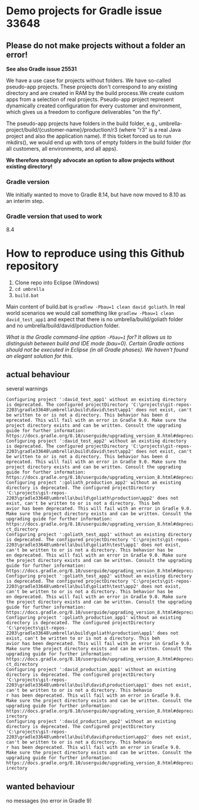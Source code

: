 # Demo projects for Gradle issue 33648

## Please do not make projects without a folder an error!

**See also Gradle issue 25531**

We have a use case for projects without folders. We have so-called pseudo-app projects. These projects don't correspond to any existing
directory and are created in RAM by the build process.We create custom apps from a selection of real projects. Pseudo-app project represent
dynamically created configuration for every customer and environment, which gives us a freedom to configure deliverables "on the fly".

The pseudo-app projects have folders in the build folder, e.g., umbrella-project/build/{customer-name}/production/r3 (where "r3" is a
real Java project and also the application name). If this ticket forced us to run mkdirs(), we would end up with tons of empty folders
in the build folder (for all customers, all environments, and all apps).

**We therefore strongly advocate an option to allow projects without existing directory!**

### Gradle version
We initially wanted to move to Gradle 8.14, but have now moved to 8.10 as an interim step.

### Gradle version that used to work
8.4

# How to reproduce using this Github repository

1. Clone repo into Eclipse (Windows)
2. `cd umbrella`
3. `build.bat`

Main content of build.bat is `gradlew -Pbau=1 clean david goliath`.
In real world scenarios we would call something like `gradlew -Pbau=1 clean david_test_app1` and expect that there is no umbrella/build/goliath folder and no umbrella/build/david/production folder.

*What is the Gradle command-line option `-Pbau=1` for? It allows us to distinguish between build and IDE mode (bau=0). Certain Gradle actions should not be executed in Eclipse (in all Gradle phases). We haven't found an elegant solution for this.*

## actual behaviour
several warnings
```
Configuring project ':david_test_app1' without an existing directory is deprecated. The configured projectDirectory 'C:\projects\git-repos-2203\gradle33648\umbrella\build\david\test\app1' does not exist, can't be written to or is not a directory. This behavior has been d
eprecated. This will fail with an error in Gradle 9.0. Make sure the project directory exists and can be written. Consult the upgrading guide for further information: https://docs.gradle.org/8.10/userguide/upgrading_version_8.html#deprecated_missing_project_directory    
Configuring project ':david_test_app2' without an existing directory is deprecated. The configured projectDirectory 'C:\projects\git-repos-2203\gradle33648\umbrella\build\david\test\app2' does not exist, can't be written to or is not a directory. This behavior has been d
eprecated. This will fail with an error in Gradle 9.0. Make sure the project directory exists and can be written. Consult the upgrading guide for further information: https://docs.gradle.org/8.10/userguide/upgrading_version_8.html#deprecated_missing_project_directory    
Configuring project ':goliath_production_app2' without an existing directory is deprecated. The configured projectDirectory 'C:\projects\git-repos-2203\gradle33648\umbrella\build\goliath\production\app2' does not exist, can't be written to or is not a directory. This beh
avior has been deprecated. This will fail with an error in Gradle 9.0. Make sure the project directory exists and can be written. Consult the upgrading guide for further information: https://docs.gradle.org/8.10/userguide/upgrading_version_8.html#deprecated_missing_proje
ct_directory
Configuring project ':goliath_test_app1' without an existing directory is deprecated. The configured projectDirectory 'C:\projects\git-repos-2203\gradle33648\umbrella\build\goliath\test\app1' does not exist, can't be written to or is not a directory. This behavior has be
en deprecated. This will fail with an error in Gradle 9.0. Make sure the project directory exists and can be written. Consult the upgrading guide for further information: https://docs.gradle.org/8.10/userguide/upgrading_version_8.html#deprecated_missing_project_directory
Configuring project ':goliath_test_app2' without an existing directory is deprecated. The configured projectDirectory 'C:\projects\git-repos-2203\gradle33648\umbrella\build\goliath\test\app2' does not exist, can't be written to or is not a directory. This behavior has be
en deprecated. This will fail with an error in Gradle 9.0. Make sure the project directory exists and can be written. Consult the upgrading guide for further information: https://docs.gradle.org/8.10/userguide/upgrading_version_8.html#deprecated_missing_project_directory
Configuring project ':goliath_production_app1' without an existing directory is deprecated. The configured projectDirectory 'C:\projects\git-repos-2203\gradle33648\umbrella\build\goliath\production\app1' does not exist, can't be written to or is not a directory. This beh
avior has been deprecated. This will fail with an error in Gradle 9.0. Make sure the project directory exists and can be written. Consult the upgrading guide for further information: https://docs.gradle.org/8.10/userguide/upgrading_version_8.html#deprecated_missing_proje
ct_directory
Configuring project ':david_production_app1' without an existing directory is deprecated. The configured projectDirectory 'C:\projects\git-repos-2203\gradle33648\umbrella\build\david\production\app1' does not exist, can't be written to or is not a directory. This behavio
r has been deprecated. This will fail with an error in Gradle 9.0. Make sure the project directory exists and can be written. Consult the upgrading guide for further information: https://docs.gradle.org/8.10/userguide/upgrading_version_8.html#deprecated_missing_project_d
irectory
Configuring project ':david_production_app2' without an existing directory is deprecated. The configured projectDirectory 'C:\projects\git-repos-2203\gradle33648\umbrella\build\david\production\app2' does not exist, can't be written to or is not a directory. This behavio
r has been deprecated. This will fail with an error in Gradle 9.0. Make sure the project directory exists and can be written. Consult the upgrading guide for further information: https://docs.gradle.org/8.10/userguide/upgrading_version_8.html#deprecated_missing_project_d
irectory
```

## wanted behaviour
no messages (no error in Gradle 9)
